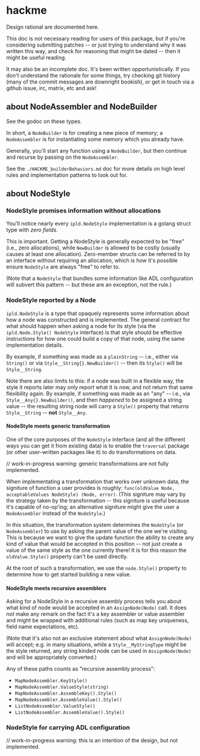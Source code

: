 hackme
======

Design rational are documented here.

This doc is not necessary reading for users of this package,
but if you're considering submitting patches -- or just trying to understand
why it was written this way, and check for reasoning that might be dated --
then it might be useful reading.

It may also be an incomplete doc.  It's been written opportunistically.
If you don't understand the rationale for some things, try checking git history
(many of the commit messages are downright bookish), or get in touch via
a github issue, irc, matrix, etc and ask!


about NodeAssembler and NodeBuilder
-----------------------------------

See the godoc on these types.

In short, a `NodeBuilder` is for creating a new piece of memory;
a `NodeAssembler` is for instantiating some memory which you already have.

Generally, you'll start any function using a `NodeBuilder`, but then continue
and recurse by passing on the `NodeAssembler`.

See the `./HACKME_builderBehaviors.md` doc for more details on
high level rules and implementation patterns to look out for.



about NodeStyle
---------------

### NodeStyle promises information without allocations

You'll notice nearly every `ipld.NodeStyle` implementation is
a golang struct type with _zero fields_.

This is important.
Getting a NodeStyle is generally expected to be "free" (i.e., zero allocations),
while `NewBuilder` is allowed to be costly (usually causes at least one allocation).
Zero-member structs can be referred to by an interface without requiring an allocation,
which is how it's possible ensure `NodeStyle` are always "free" to refer to.

(Note that a `NodeStyle` that bundles some information like ADL configuration
will subvert this pattern -- but these are an exception, not the rule.)

### NodeStyle reported by a Node

`ipld.NodeStyle` is a type that opaquely represents some information about how
a node was constructed and is implemented.  The general contract for what
should happen when asking a node for its style
(via the `ipld.Node.Style() NodeStyle` interface) is that style should be
effective instructions for how one could build a copy of that node, using
the same implementation details.

By example, if something was made as a `plainString` -- i.e.,
either via `String()` or via `Style__String{}.NewBuilder()` --
then its `Style()` will be `Style__String`.

Note there are also limits to this: if a node was built in a flexible way,
the style it reports later may only report what it is now, and not return
that same flexibility again.
By example, if something was made as an "any" -- i.e.,
via `Style__Any{}.NewBuilder()`, and then *happened* to be assigned a string value --
the resulting string node will carry a `Style()` property that returns
`Style__String` -- **not** `Style__Any`.

#### NodeStyle meets generic transformation

One of the core purposes of the `NodeStyle` interface (and all the different
ways you can get it from existing data) is to enable the `traversal` package
(or other user-written packages like it) to do transformations on data.

// work-in-progress warning: generic transformations are not fully implemented.

When implementating a transformation that works over unknown data,
the signiture of function a user provides is roughly:
`func(oldValue Node, acceptableValues NodeStyle) (Node, error)`.
(This signiture may vary by the strategy taken by the transformation -- this
signiture is useful because it's capable of no-op'ing; an alternative signiture
might give the user a `NodeAssembler` instead of the `NodeStyle`.)

In this situation, the transformation system determines the `NodeStyle`
(or `NodeAssembler`) to use by asking the parent value of the one we're visiting.
This is because we want to give the update function the ability to create
any kind of value that would be accepted in this position -- not just create a
value of the same style as the one currently there!  It is for this reason
the `oldValue.Style()` property can't be used directly.

At the root of such a transformation, we use the `node.Style()` property to
determine how to get started building a new value.

#### NodeStyle meets recursive assemblers

Asking for a NodeStyle in a recursive assembly process tells you about what
kind of node would be accepted in an `AssignNode(Node)` call.
It does *not* make any remark on the fact it's a key assembler or value assembler
and might be wrapped with additional rules (such as map key uniqueness, field
name expectations, etc).

(Note that it's also not an exclusive statement about what `AssignNode(Node)` will
accept; e.g. in many situations, while a `Style__MyStringType` might be the style
returned, any string kinded node can be used in `AssignNode(Node)` and will be
appropriately converted.)

Any of these paths counts as "recursive assembly process":

- `MapNodeAssembler.KeyStyle()`
- `MapNodeAssembler.ValueStyle(string)`
- `MapNodeAssembler.AssembleKey().Style()`
- `MapNodeAssembler.AssembleValue().Style()`
- `ListNodeAssembler.ValueStyle()`
- `ListNodeAssembler.AssembleValue().Style()`

### NodeStyle for carrying ADL configuration

// work-in-progress warning: this is an intention of the design, but not implemented.
